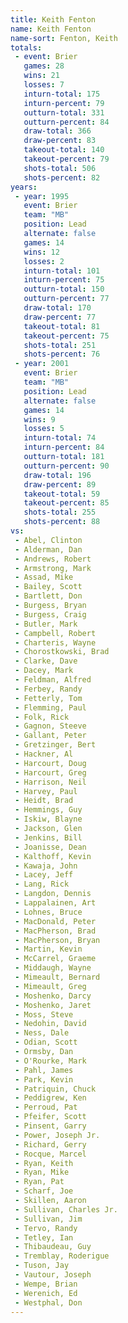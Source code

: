 ```yaml
---
title: Keith Fenton
name: Keith Fenton
name-sort: Fenton, Keith
totals:
 - event: Brier
   games: 28
   wins: 21
   losses: 7
   inturn-total: 175
   inturn-percent: 79
   outturn-total: 331
   outturn-percent: 84
   draw-total: 366
   draw-percent: 83
   takeout-total: 140
   takeout-percent: 79
   shots-total: 506
   shots-percent: 82
years:
 - year: 1995
   event: Brier
   team: "MB"
   position: Lead
   alternate: false
   games: 14
   wins: 12
   losses: 2
   inturn-total: 101
   inturn-percent: 75
   outturn-total: 150
   outturn-percent: 77
   draw-total: 170
   draw-percent: 77
   takeout-total: 81
   takeout-percent: 75
   shots-total: 251
   shots-percent: 76
 - year: 2001
   event: Brier
   team: "MB"
   position: Lead
   alternate: false
   games: 14
   wins: 9
   losses: 5
   inturn-total: 74
   inturn-percent: 84
   outturn-total: 181
   outturn-percent: 90
   draw-total: 196
   draw-percent: 89
   takeout-total: 59
   takeout-percent: 85
   shots-total: 255
   shots-percent: 88
vs:
 - Abel, Clinton
 - Alderman, Dan
 - Andrews, Robert
 - Armstrong, Mark
 - Assad, Mike
 - Bailey, Scott
 - Bartlett, Don
 - Burgess, Bryan
 - Burgess, Craig
 - Butler, Mark
 - Campbell, Robert
 - Charteris, Wayne
 - Chorostkowski, Brad
 - Clarke, Dave
 - Dacey, Mark
 - Feldman, Alfred
 - Ferbey, Randy
 - Fetterly, Tom
 - Flemming, Paul
 - Folk, Rick
 - Gagnon, Steeve
 - Gallant, Peter
 - Gretzinger, Bert
 - Hackner, Al
 - Harcourt, Doug
 - Harcourt, Greg
 - Harrison, Neil
 - Harvey, Paul
 - Heidt, Brad
 - Hemmings, Guy
 - Iskiw, Blayne
 - Jackson, Glen
 - Jenkins, Bill
 - Joanisse, Dean
 - Kalthoff, Kevin
 - Kawaja, John
 - Lacey, Jeff
 - Lang, Rick
 - Langdon, Dennis
 - Lappalainen, Art
 - Lohnes, Bruce
 - MacDonald, Peter
 - MacPherson, Brad
 - MacPherson, Bryan
 - Martin, Kevin
 - McCarrel, Graeme
 - Middaugh, Wayne
 - Mimeault, Bernard
 - Mimeault, Greg
 - Moshenko, Darcy
 - Moshenko, Jaret
 - Moss, Steve
 - Nedohin, David
 - Ness, Dale
 - Odian, Scott
 - Ormsby, Dan
 - O'Rourke, Mark
 - Pahl, James
 - Park, Kevin
 - Patriquin, Chuck
 - Peddigrew, Ken
 - Perroud, Pat
 - Pfeifer, Scott
 - Pinsent, Garry
 - Power, Joseph Jr.
 - Richard, Gerry
 - Rocque, Marcel
 - Ryan, Keith
 - Ryan, Mike
 - Ryan, Pat
 - Scharf, Joe
 - Skillen, Aaron
 - Sullivan, Charles Jr.
 - Sullivan, Jim
 - Tervo, Randy
 - Tetley, Ian
 - Thibaudeau, Guy
 - Tremblay, Roderigue
 - Tuson, Jay
 - Vautour, Joseph
 - Wempe, Brian
 - Werenich, Ed
 - Westphal, Don
---
```

